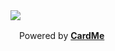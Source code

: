 <a herf="https://github.com/je0ngyun/cardmeBE">
  <img
  src="https://www.je0ngyun.kro.kr/cardme/api/v1/card?userId=je0ngyun&cardName=mycard1"
  />
</a>

　Powered by [**CardMe**](https://github.com/je0ngyun/cardmeBE)

